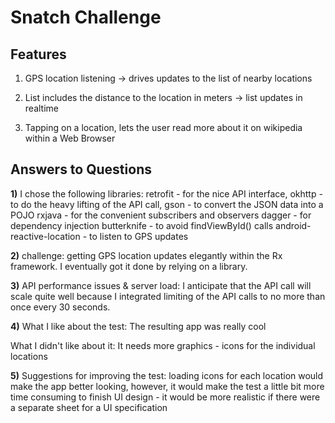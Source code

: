 # Snatch Challenge #


## Features ##
1) GPS location listening -> drives updates to the list of nearby locations

2) List includes the distance to the location in meters -> list updates in realtime

3) Tapping on a location, lets the user read more about it on wikipedia within a Web Browser 



## Answers to Questions ##
**1)** I chose the following libraries:
   retrofit - for the nice API interface,
   okhttp - to do the heavy lifting of the API call,
   gson - to convert the JSON data into a POJO
   rxjava - for the convenient subscribers and observers
   dagger - for dependency injection
   butterknife - to avoid findViewById() calls
   android-reactive-location - to listen to GPS updates
   
**2)** challenge:
   getting GPS location updates elegantly within the Rx framework. I eventually got it done by relying on a library.
   
**3)** API performance issues & server load:
   I anticipate that the API call will scale quite well because I integrated limiting of the API calls to no more than once every 30 seconds.

**4)** What I like about the test:
   The resulting app was really cool
   
   What I didn't like about it:
   It needs more graphics - icons for the individual locations
   
**5)** Suggestions for improving the test:
   loading icons for each location would make the app better looking, however, it would make the test a little bit more time consuming to finish
   UI design - it would be more realistic if there were a separate sheet for a UI specification
   
   
   